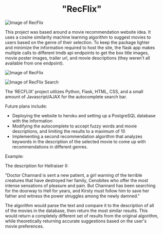 <center> <h1>"RecFlix"</h1> </center>

![Image of RecFlix](https://i.imgur.com/UgAF0em.jpg)

This project was based around a movie recommendation website idea. It uses a cosine similarity machine learning algorithm to suggest movies to users based on the genre of their selection. To keep the package lighter and minimize the information required to host the site, the flask app makes multiple calls to different tmdb api endpoints to get the box title images, movie poster images, trailer url, and movie descriptions (they weren't all available from one endpoint).

![Image of RecFlix](https://i.imgur.com/ZkByD99.jpg)

![Image of RecFlix Search](https://i.imgur.com/Ykah7qM.jpg)


The ‘RECFLIX’ project utilizes Python, Flask, HTML, CSS, and a small amount of Javascript/AJAX for the autocomplete search bar.

Future plans include:

<ul>
<li>Deploying the website to heroku and setting up a PostgreSQL database with the information</li>
<li>Modifying the autocomplete to accept fuzzy words and movie descriptions, and limiting the results to a maximum of 10</li>
<li>Implementing a second recommendation algorithm that analyzes keywords in the description of the selected movie to come up with recommendations in different genres.</li>
</ul>

Example:

The description for Hellraiser II:

"Doctor Channard is sent a new patient, a girl warning of the terrible creatures that have destroyed her family, Cenobites who offer the most intense sensations of pleasure and pain. But Channard has been searching for the doorway to Hell for years, and Kirsty must follow him to save her father and witness the power struggles among the newly damned."

The algorithm would parse the text and compare it to the description of all of the movies in the database, then return the most similar results. This would return a completely different set of results from the original algorithm, while theoretically returning accurate suggestions based on the user's movie preferences.
